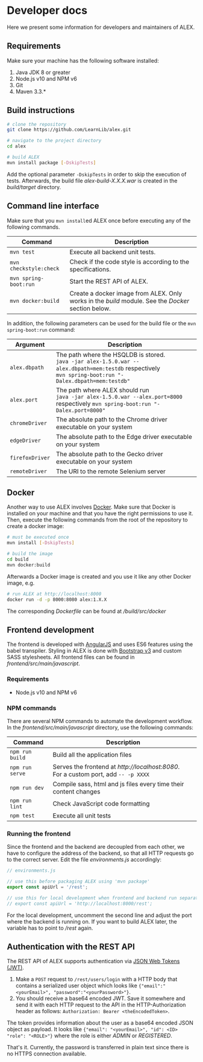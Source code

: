 # Developer docs

Here we present some information for developers and maintainers of ALEX.


## Requirements

Make sure your machine has the following software installed:

1. Java JDK 8 or greater
2. Node.js v10 and NPM v6
3. Git
4. Maven 3.3.*


## Build instructions

```bash
# clone the repository
git clone https://github.com/LearnLib/alex.git

# navigate to the project directory
cd alex

# build ALEX
mvn install package [-DskipTests]
```

Add the optional parameter `-DskipTests` in order to skip the execution of tests.
Afterwards, the build file *alex-build-X.X.X.war* is created in the *build/target* directory.


## Command line interface

Make sure that you `mvn install`ed ALEX once before executing any of the following commands.

| Command                   | Description                                                                                        |
|---------------------------|----------------------------------------------------------------------------------------------------|
| `mvn test`                | Execute all backend unit tests.                                                                    |
| `mvn checkstyle:check`    | Check if the code style is according to the specifications.                                        |
| `mvn spring-boot:run`     | Start the REST API of ALEX.                                                                        |
| `mvn docker:build`        | Create a docker image from ALEX. Only works in the *build* module. See the *Docker* section below. |

In addition, the following parameters can be used for the build file or the `mvn spring-boot:run` command:

| Argument          | Description                                                                                                                                                       |
|-------------------|-------------------------------------------------------------------------------------------------------------------------------------------------------------------|
| `alex.dbpath`     | The path where the HSQLDB is stored. <br> `java -jar alex-1.5.0.war --alex.dbpath=mem:testdb` respectively <br>  `mvn spring-boot:run "-Dalex.dbpath=mem:testdb"` |
| `alex.port`       | The path where ALEX should run <br> `java -jar alex-1.5.0.war --alex.port=8000` respectively `mvn spring-boot:run "-Dalex.port=8000"`                             |
| `chromeDriver`    | The absolute path to the Chrome driver executable on your system                                                                                                  |
| `edgeDriver`      | The absolute path to the Edge driver executable on your system                                                                                                    |
| `firefoxDriver`   | The absolute path to the Gecko driver executable on your system                                                                                                   |
| `remoteDriver`    | The URI to the remote Selenium server                                                                                                                             |


## Docker

Another way to use ALEX involves [Docker][docker].
Make sure that Docker is installed on your machine and that you have the right permissions to use it.
Then, execute the following commands from the root of the repository to create a docker image:

```bash
# must be executed once
mvn install [-DskipTests]

# build the image
cd build
mvn docker:build
```

Afterwards a Docker image is created and you use it like any other Docker image, e.g.

```bash
# run ALEX at http://localhost:8000
docker run -d -p 8000:8080 alex:1.X.X
```

The corresponding *Dockerfile* can be found at */build/src/docker*


## Frontend development

The frontend is developed with [AngularJS][angular] and uses ES6 features using the babel transpiler.
Styling in ALEX is done with [Bootstrap v3][bootstrap] and custom SASS stylesheets.
All frontend files can be found in *frontend/src/main/javascript*.


### Requirements

* Node.js v10 and NPM v6


### NPM commands

There are several NPM commands to automate the development workflow.
In the *frontend/src/main/javascript* directory, use the following commands:

| Command          | Description                                                                              |
|------------------|------------------------------------------------------------------------------------------|
| `npm run build`  | Build all the application files                                                          |
| `npm run serve`  | Serves the frontend at *http://localhost:8080*. <br> For a custom port, add `-- -p XXXX` |
| `npm run dev`    | Compile sass, html and js files every time their content changes                         |
| `npm run lint`   | Check JavaScript code formatting                                                         | 
| `npm test`       | Execute all unit tests                                                                   |


### Running the frontend

Since the frontend and the backend are decoupled from each other, we have to configure the address of the backend, so that all HTTP requests go to the correct server. 
Edit the file *environments.js* accordingly:

```javascript
// environments.js

// use this before packaging ALEX using 'mvn package'
export const apiUrl = '/rest';

// use this for local development when frontend and backend run separately
// export const apiUrl = 'http://localhost:8000/rest';
```

For the local development, uncomment the second line and adjust the port where the backend is running on.
If you want to build ALEX later, the variable has to point to */rest* again.


## Authentication with the REST API

The REST API of ALEX supports authentication via [JSON Web Tokens (JWT)][jwt].

1. Make a `POST` request to `/rest/users/login` with a HTTP body that contains a serialized user object which looks like `{"email":"<yourEmail>", "password":"<yourPassword>"}`.
2. You should receive a base64 encoded JWT. Save it somewhere and send it with each HTTP request to the API in the HTTP-Authorization header as follows: `Authorization: Bearer <theEncodedToken>`.

The token provides information about the user as a base64 encoded JSON object as payload.
It looks like `{"email": "<yourEmail>", "id": <ID> "role": "<ROLE>"}` where the role is either *ADMIN* or *REGISTERED*.

That's it. 
Currently, the password is transferred in plain text since there is no HTTPS connection available.


[angular]: https://angularjs.org/
[bootstrap]: https://getbootstrap.com/docs/3.3/
[docker]: https://www.docker.com
[jwt]: http://jwt.io/
